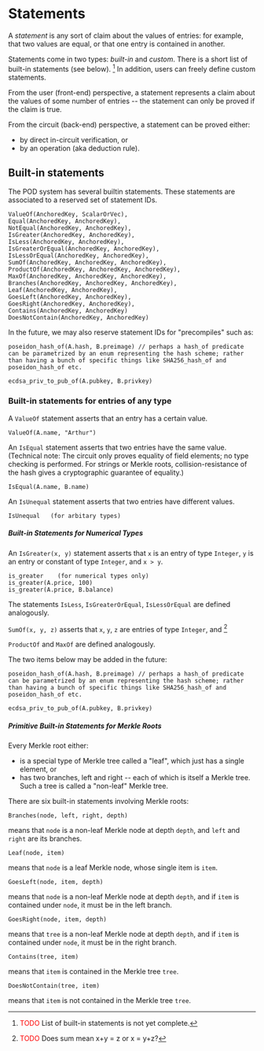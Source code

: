 # Statements

A _statement_ is any sort of claim about the values of entries: for example, that two values are equal, or that one entry is contained in another.

Statements come in two types: _built-in_ and _custom_.  There is a short list of built-in statements (see below). [^builtin]
In addition, users can freely define custom statements.

From the user (front-end) perspective, a statement represents a claim about the values of some number of entries -- the statement can only be proved if the claim is true.

From the circuit (back-end) perspective, a statement can be proved either:
- by direct in-circuit verification, or
- by an operation (aka deduction rule).

## Built-in statements

The POD system has several builtin statements. These statements are associated to a reserved set of statement IDs.

```
ValueOf(AnchoredKey, ScalarOrVec),
Equal(AnchoredKey, AnchoredKey),
NotEqual(AnchoredKey, AnchoredKey),
IsGreater(AnchoredKey, AnchoredKey),
IsLess(AnchoredKey, AnchoredKey),
IsGreaterOrEqual(AnchoredKey, AnchoredKey),
IsLessOrEqual(AnchoredKey, AnchoredKey),
SumOf(AnchoredKey, AnchoredKey, AnchoredKey),
ProductOf(AnchoredKey, AnchoredKey, AnchoredKey),
MaxOf(AnchoredKey, AnchoredKey, AnchoredKey),
Branches(AnchoredKey, AnchoredKey, AnchoredKey),
Leaf(AnchoredKey, AnchoredKey),
GoesLeft(AnchoredKey, AnchoredKey),
GoesRight(AnchoredKey, AnchoredKey),
Contains(AnchoredKey, AnchoredKey)
DoesNotContain(AnchoredKey, AnchoredKey)
```


In the future, we may also reserve statement IDs for "precompiles" such as:
```
poseidon_hash_of(A.hash, B.preimage) // perhaps a hash_of predicate can be parametrized by an enum representing the hash scheme; rather than having a bunch of specific things like SHA256_hash_of and poseidon_hash_of etc.
```

```
ecdsa_priv_to_pub_of(A.pubkey, B.privkey)
```

### Built-in statements for entries of any type

A ```ValueOf``` statement asserts that an entry has a certain value.
```
ValueOf(A.name, "Arthur") 
```

An ```IsEqual``` statement asserts that two entries have the same value.  (Technical note: The circuit only proves equality of field elements; no type checking is performed.  For strings or Merkle roots, collision-resistance of the hash gives a cryptographic guarantee of equality.)
```
IsEqual(A.name, B.name)
```

An ```IsUnequal``` statement asserts that two entries have different values.
```
IsUnequal   (for arbitary types)
```

##### Built-in Statements for Numerical Types
An ```IsGreater(x, y)``` statement asserts that ```x``` is an entry of type ```Integer```, ```y``` is an entry or constant of type ```Integer```, and ```x > y```.
```
is_greater    (for numerical types only)
is_greater(A.price, 100)
is_greater(A.price, B.balance)
```

The statements ```IsLess```, ```IsGreaterOrEqual```, ```IsLessOrEqual``` are defined analogously.

```SumOf(x, y, z)``` asserts that ```x```, ```y```, ```z``` are entries of type ```Integer```, and [^fillsum]

```ProductOf``` and ```MaxOf``` are defined analogously.

The two items below may be added in the future:
```
poseidon_hash_of(A.hash, B.preimage) // perhaps a hash_of predicate can be parametrized by an enum representing the hash scheme; rather than having a bunch of specific things like SHA256_hash_of and poseidon_hash_of etc.
```

```
ecdsa_priv_to_pub_of(A.pubkey, B.privkey)
```

##### Primitive Built-in Statements for Merkle Roots

Every Merkle root either:
- is a special type of Merkle tree called a "leaf", which just has a single element, or
- has two branches, left and right -- each of which is itself a Merkle tree.  Such a tree is called a "non-leaf" Merkle tree.

There are six built-in statements involving Merkle roots:
```
Branches(node, left, right, depth)
```
means that ```node``` is a non-leaf Merkle node at depth ```depth```, and ```left``` and ```right``` are its branches.
```
Leaf(node, item)
```
means that ```node``` is a leaf Merkle node, whose single item is ```item```.

```
GoesLeft(node, item, depth)
```
means that ```node``` is a non-leaf Merkle node at depth ```depth```, and if ```item``` is contained under ```node```, it must be in the left branch.

```
GoesRight(node, item, depth)
```
means that ```tree``` is a non-leaf Merkle node at depth ```depth```, and if ```item``` is contained under ```node```, it must be in the right branch.


```
Contains(tree, item)
```
means that ```item``` is contained in the Merkle tree ```tree```.

```
DoesNotContain(tree, item)
```
means that ```item``` is not contained in the Merkle tree ```tree```.


[^builtin]: <font color="red">TODO</font> List of built-in statements is not yet complete.

[^fillsum]: <font color="red">TODO</font> Does sum mean x+y = z or x = y+z?